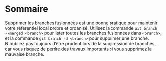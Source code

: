 # Sommaire

Supprimer les branches fusionnées est une bonne pratique pour maintenir votre référentiel local propre et organisé. Utilisez la commande `git branch --merged <branch>` pour lister toutes les branches fusionnées dans `<branch>`, et la commande `git branch -d <branch>` pour supprimer une branche. N'oubliez pas toujours d'être prudent lors de la suppression de branches, car vous risquez de perdre des travaux importants si vous supprimez la mauvaise branche.
